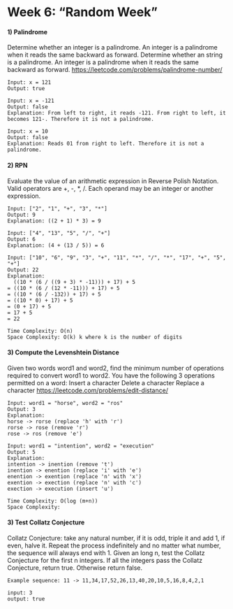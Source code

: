 # Week 6: “Random Week”

#### 1) Palindrome
Determine whether an integer is a palindrome. An integer is a palindrome when it reads the same backward as forward.
Determine whether an string is a palindrome. An integer is a palindrome when it reads the same backward as forward.
https://leetcode.com/problems/palindrome-number/
```
Input: x = 121
Output: true
```
```
Input: x = -121
Output: false
Explanation: From left to right, it reads -121. From right to left, it becomes 121-. Therefore it is not a palindrome.
```
```
Input: x = 10
Output: false
Explanation: Reads 01 from right to left. Therefore it is not a palindrome.
```

#### 2) RPN
Evaluate the value of an arithmetic expression in Reverse Polish Notation.
Valid operators are +, -, *, /. Each operand may be an integer or another expression.
```
Input: ["2", "1", "+", "3", "*"]
Output: 9
Explanation: ((2 + 1) * 3) = 9
```
```
Input: ["4", "13", "5", "/", "+"]
Output: 6
Explanation: (4 + (13 / 5)) = 6
```
```
Input: ["10", "6", "9", "3", "+", "11", "*", "/", "*", "17", "+", "5", "+"]
Output: 22
Explanation:
  ((10 * (6 / ((9 + 3) * -11))) + 17) + 5
= ((10 * (6 / (12 * -11))) + 17) + 5
= ((10 * (6 / -132)) + 17) + 5
= ((10 * 0) + 17) + 5
= (0 + 17) + 5
= 17 + 5
= 22
```
```
Time Complexity: O(n)
Space Complexity: O(k) k where k is the number of digits
```

#### 3) Compute the Levenshtein Distance
Given two words word1 and word2, find the minimum number of operations required to convert word1 to word2.
You have the following 3 operations permitted on a word:
     Insert a character
     Delete a character
     Replace a character
https://leetcode.com/problems/edit-distance/
```
Input: word1 = "horse", word2 = "ros"
Output: 3
Explanation:
horse -> rorse (replace 'h' with 'r')
rorse -> rose (remove 'r')
rose -> ros (remove 'e')
```
```
Input: word1 = "intention", word2 = "execution"
Output: 5
Explanation:
intention -> inention (remove 't')
inention -> enention (replace 'i' with 'e')
enention -> exention (replace 'n' with 'x')
exention -> exection (replace 'n' with 'c')
exection -> execution (insert 'u')
```
```
Time Complexity: O(log (m+n))
Space Complexity:
```

#### 3) Test Collatz Conjecture
Collatz Conjecture: take any natural number, if it is odd, triple it and add 1, if even, halve it. Repeat the process indefinitely and no matter what number, the sequence will always end with 1.
Given an long n, test the Collatz Conjecture for the first n integers. If all the integers pass the Collatz Conjecture, return true. Otherwise return false.

```
Example sequence: 11 -> 11,34,17,52,26,13,40,20,10,5,16,8,4,2,1

input: 3
output: true

```
